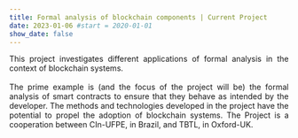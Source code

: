 ```yaml
---
title: Formal analysis of blockchain components | Current Project
date: 2023-01-06 #start = 2020-01-01
show_date: false
---
```


<div align="justify">This project investigates different applications of formal analysis in the context of blockchain systems.</div>

<!--more-->

<br>

<div align="justify">The prime example is (and the focus of the project will be) the formal analysis of smart contracts to ensure that they behave as intended by the developer. The methods and technologies developed in the project have the potential to propel the adoption of blockchain systems. The Project is a cooperation between CIn-UFPE, in Brazil, and TBTL, in Oxford-UK.</div>

